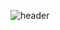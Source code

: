 ![header](https://capsule-render.vercel.app/api?type=waving&color=timeGradient&height=300&text=Welcome%20to%20Agratos&animation=scaleIn&desc=Study%20every%20day%20to%20become%20a%20better%20then%20yesterday...&descAlign=65&descAlignY=52&fontAlignY=36)
  
  
<!-- # Front-End Developer

- ### Languages
<p>
  <img src="https://img.shields.io/badge/HTML5-E34F26?style=for-the-badge&logo=HTML5&logoColor=white" />
  <img src="https://img.shields.io/badge/CSS-1572B6?style=for-the-badge&logo=CSS&logoColor=white" />
  <img src="https://img.shields.io/badge/Javascript-F7DF1E?style=for-the-badge&logo=Javascript&logoColor=white" />
  <img src="https://img.shields.io/badge/TypeScript-3178C6?style=for-the-badge&logo=TypeScript&logoColor=white" />
</p>

- ### Frameworks, Platforms and Libraries
<p>
  <img src="https://img.shields.io/badge/Node.js-339933?style=for-the-badge&logo=Node.js&logoColor=white" />
  <img src="https://img.shields.io/badge/EXPRESS.js-000000?style=for-the-badge&logo=EXPRESS.js&logoColor=white" />
  <img src="https://img.shields.io/badge/React-61DAFB?style=for-the-badge&logo=React&logoColor=white" />
</p>

- ### Databases
<p>
  <img src="https://img.shields.io/badge/MongoDB-47A248?style=for-the-badge&logo=MongoDB&logoColor=white" />
</p>


- ### Version Control
<p>
  <img src="https://img.shields.io/badge/GIT-F05032?style=for-the-badge&logo=GIT&logoColor=white" />
  <img src="https://img.shields.io/badge/Sourcetree-0052CC?style=for-the-badge&logo=Sourcetree&logoColor=white" />
</p>
</br></br>

![Anurag's GitHub stats](https://github-readme-stats.vercel.app/api?username=Agratos&show_icons=true&theme=solarized-light) -->